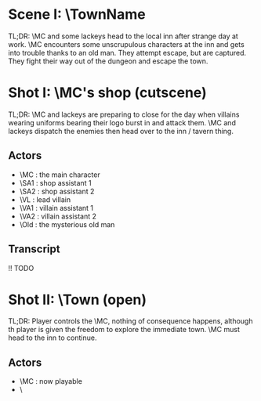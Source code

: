 Scene I: \TownName
=
TL;DR: \MC and some lackeys head to the local inn after strange day at work. \MC encounters some unscrupulous characters at the inn and gets into trouble thanks to an old man. They attempt escape, but are captured. They fight their way out of the dungeon and escape the town.

Shot I: \MC's shop (cutscene)
=
TL;DR: \MC and lackeys are preparing to close for the day when villains wearing uniforms bearing their logo burst in and attack them. \MC and lackeys dispatch the enemies then head over to the inn / tavern thing.

## Actors
- \MC : the main character
- \SA1 : shop assistant 1
- \SA2 : shop assistant 2
- \VL : lead villain
- \VA1 : villain assistant 1
- \VA2 : villain assistant 2
- \Old : the mysterious old man

## Transcript
!! TODO

Shot II: \Town (open)
=
TL;DR: Player controls the \MC, nothing of consequence happens, although th player is given the freedom to explore the immediate town. \MC must head to the inn to continue.

## Actors
- \MC : now playable
- \